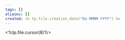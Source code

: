 ```yaml
---
tags: []
aliases: []
created: <% tp.file.creation_date("Do MMMM YYYY") %>
---
```


<%tp.file.cursor(8)%>